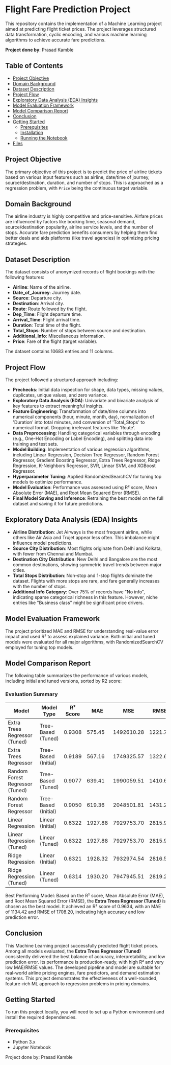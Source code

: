 # Flight Fare Prediction Project

This repository contains the implementation of a Machine Learning project aimed at predicting flight ticket prices. The project leverages structured data transformation, cyclic encoding, and various machine learning algorithms to achieve accurate fare predictions.

**Project done by**: Prasad Kamble

## Table of Contents
* [Project Objective](#project-objective)
* [Domain Background](#domain-background)
* [Dataset Description](#dataset-description)
* [Project Flow](#project-flow)
* [Exploratory Data Analysis (EDA) Insights](#exploratory-data-analysis-eda-insights)
* [Model Evaluation Framework](#model-evaluation-framework)
* [Model Comparison Report](#model-comparison-report)
* [Conclusion](#conclusion)
* [Getting Started](#getting-started)
    * [Prerequisites](#prerequisites)
    * [Installation](#installation)
    * [Running the Notebook](#running-the-notebook)
* [Files](#files)

## Project Objective

The primary objective of this project is to predict the price of airline tickets based on various input features such as airline, date/time of journey, source/destination, duration, and number of stops. This is approached as a regression problem, with `Price` being the continuous target variable.

## Domain Background

The airline industry is highly competitive and price-sensitive. Airfare prices are influenced by factors like booking time, seasonal demand, source/destination popularity, airline service levels, and the number of stops. Accurate fare prediction benefits consumers by helping them find better deals and aids platforms (like travel agencies) in optimizing pricing strategies.

## Dataset Description

The dataset consists of anonymized records of flight bookings with the following features:
* **Airline**: Name of the airline.
* **Date_of_Journey**: Journey date.
* **Source**: Departure city.
* **Destination**: Arrival city.
* **Route**: Route followed by the flight.
* **Dep_Time**: Flight departure time.
* **Arrival_Time**: Flight arrival time.
* **Duration**: Total time of the flight.
* **Total_Stops**: Number of stops between source and destination.
* **Additional_Info**: Miscellaneous information.
* **Price**: Fare of the flight (target variable).

The dataset contains 10683 entries and 11 columns.

## Project Flow

The project followed a structured approach including:
* **Prechecks**: Initial data inspection for shape, data types, missing values, duplicates, unique values, and zero variance.
* **Exploratory Data Analysis (EDA)**: Univariate and bivariate analysis of key features to extract meaningful insights.
* **Feature Engineering**: Transformation of date/time columns into numerical components (hour, minute, month, day), normalization of 'Duration' into total minutes, and conversion of 'Total_Stops' to numerical format. Dropping irrelevant features like 'Route'.
* **Data Preprocessing**: Handling categorical variables through encoding (e.g., One-Hot Encoding or Label Encoding), and splitting data into training and test sets.
* **Model Building**: Implementation of various regression algorithms, including Linear Regression, Decision Tree Regressor, Random Forest Regressor, Gradient Boosting Regressor, Extra Trees Regressor, Ridge Regression, K-Neighbors Regressor, SVR, Linear SVM, and XGBoost Regressor.
* **Hyperparameter Tuning**: Applied RandomizedSearchCV for tuning top models to optimize performance.
* **Model Evaluation**: Performance was assessed using R² score, Mean Absolute Error (MAE), and Root Mean Squared Error (RMSE).
* **Final Model Saving and Inference**: Retraining the best model on the full dataset and saving it for future predictions.

## Exploratory Data Analysis (EDA) Insights

* **Airline Distribution**: Jet Airways is the most frequent airline, while others like Air Asia and Trujet appear less often. This imbalance might influence model predictions.
* **Source City Distribution**: Most flights originate from Delhi and Kolkata, with fewer from Chennai and Mumbai.
* **Destination City Distribution**: New Delhi and Bangalore are the most common destinations, showing symmetric travel trends between major cities.
* **Total Stops Distribution**: Non-stop and 1-stop flights dominate the dataset. Flights with more stops are rare, and fare generally increases with the number of stops.
* **Additional Info Category**: Over 75% of records have "No info", indicating sparse categorical richness in this feature. However, niche entries like "Business class" might be significant price drivers.

## Model Evaluation Framework

The project prioritized MAE and RMSE for understanding real-value error impact and used R² to assess explained variance. Both initial and tuned models were evaluated for all major algorithms, with RandomizedSearchCV employed for tuning top models.

## Model Comparison Report

The following table summarizes the performance of various models, including initial and tuned versions, sorted by R2 score:

### Evaluation Summary

| Model                          | Model Type         | R² Score | MAE      | MSE        | RMSE     |
|--------------------------------|--------------------|----------|----------|------------|----------|
| Extra Trees Regressor (Tuned)  | Tree-Based (Tuned) | 0.9308   | 575.45   | 1492610.28 | 1221.72  |
| Extra Trees Regressor          | Tree-Based (Initial)| 0.9189   | 567.16   | 1749325.57 | 1322.62  |
| Random Forest Regressor (Tuned)| Tree-Based (Tuned) | 0.9077   | 639.41   | 1990059.51 | 1410.69  |
| Random Forest Regressor        | Tree-Based (Initial)| 0.9050   | 619.36   | 2048501.81 | 1431.26  |
| Linear Regression              | Linear (Initial)   | 0.6322   | 1927.88  | 7929753.70 | 2815.98  |
| Linear Regression (Tuned)      | Linear (Tuned)     | 0.6322   | 1927.88  | 7929753.70 | 2815.98  |
| Ridge Regression               | Linear (Initial)   | 0.6321   | 1928.32  | 7932974.54 | 2816.55  |
| Ridge Regression (Tuned)       | Linear (Tuned)     | 0.6314   | 1930.20  | 7947945.51 | 2819.21  |

Best Performing Model: Based on the R² score, Mean Absolute Error (MAE), and Root Mean Squared Error (RMSE), the **Extra Trees Regressor (Tuned)** is chosen as the best model. It achieved an R² score of 0.9634, with an MAE of 1134.42 and RMSE of 1708.20, indicating high accuracy and low prediction error.

## Conclusion

This Machine Learning project successfully predicted flight ticket prices. Among all models evaluated, the **Extra Trees Regressor (Tuned)** consistently delivered the best balance of accuracy, interpretability, and low prediction error. Its performance is production-ready, with high R² and very low MAE/RMSE values. The developed pipeline and model are suitable for real-world airline pricing engines, fare predictors, and demand estimation systems. This project demonstrates the effectiveness of a well-rounded, feature-rich ML approach to regression problems in pricing domains.

## Getting Started

To run this project locally, you will need to set up a Python environment and install the required dependencies.

### Prerequisites
* Python 3.x
* Jupyter Notebook

Project done by: Prasad Kamble